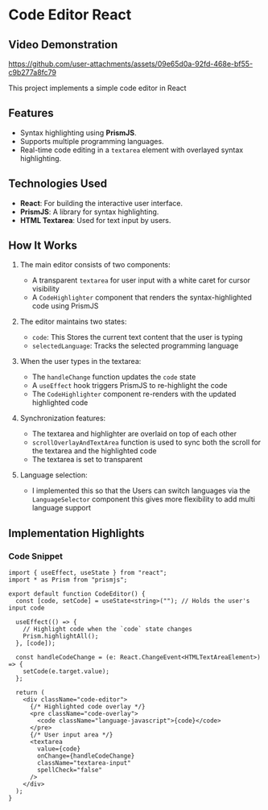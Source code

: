 # Code Editor React

## Video Demonstration
https://github.com/user-attachments/assets/09e65d0a-92fd-468e-bf55-c9b277a8fc79


This project implements a simple code editor in React

## Features
- Syntax highlighting using **PrismJS**.
- Supports multiple programming languages.
- Real-time code editing in a `textarea` element with overlayed syntax highlighting.

## Technologies Used
- **React**: For building the interactive user interface.
- **PrismJS**: A library for syntax highlighting.
- **HTML Textarea**: Used for text input by users.

## How It Works
1. The main editor consists of two components:
   - A transparent `textarea` for user input with a white caret for cursor visibility
   - A `CodeHighlighter` component that renders the syntax-highlighted code using PrismJS

2. The editor maintains two states:
   - `code`: This Stores the current text content that the user is typing
   - `selectedLanguage`: Tracks the selected programming language

3. When the user types in the textarea:
   - The `handleChange` function updates the `code` state
   - A `useEffect` hook triggers PrismJS to re-highlight the code
   - The `CodeHighlighter` component re-renders with the updated highlighted code

4. Synchronization features:
   - The textarea and highlighter are overlaid on top of each other
   - `scrollOverlayAndTextArea` function is used to sync both the scroll for the textarea and the highlighted code
   - The textarea is set to transparent

5. Language selection:
   - I implemented this so that the Users can switch languages via the `LanguageSelector` component this gives more flexibility to add multi language support

## Implementation Highlights

### Code Snippet
```tsx
import { useEffect, useState } from "react";
import * as Prism from "prismjs";

export default function CodeEditor() {
  const [code, setCode] = useState<string>(""); // Holds the user's input code

  useEffect(() => {
    // Highlight code when the `code` state changes
    Prism.highlightAll();
  }, [code]);

  const handleCodeChange = (e: React.ChangeEvent<HTMLTextAreaElement>) => {
    setCode(e.target.value);
  };

  return (
    <div className="code-editor">
      {/* Highlighted code overlay */}
      <pre className="code-overlay">
        <code className="language-javascript">{code}</code>
      </pre>
      {/* User input area */}
      <textarea
        value={code}
        onChange={handleCodeChange}
        className="textarea-input"
        spellCheck="false"
      />
    </div>
  );
}
